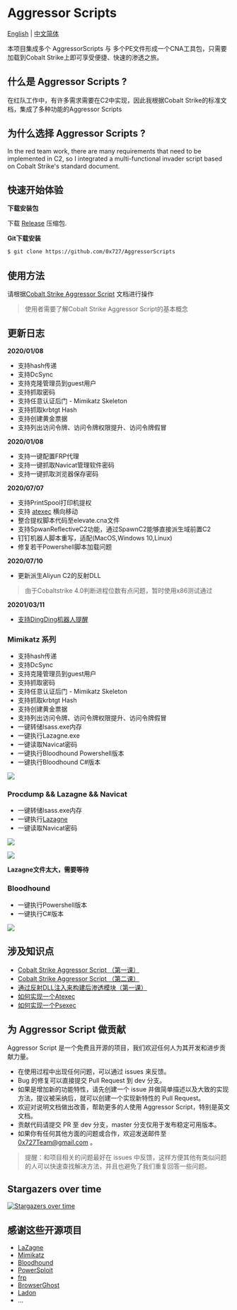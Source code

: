 # Aggressor Scripts

[English](./README.md) | [中文简体](./README_zh.md)

本项目集成多个 AggressorScripts 与 多个PE文件形成一个CNA工具包，只需要加载到Cobalt Strike上即可享受便捷、快速的渗透之旅。

## 什么是 Aggressor Scripts ?

在红队工作中，有许多需求需要在C2中实现，因此我根据Cobalt Strike的标准文档，集成了多种功能的Aggressor Scripts

## 为什么选择 Aggressor Scripts ?

In the red team work, there are many requirements that need to be implemented in C2, so I integrated a multi-functional invader script based on Cobalt Strike's standard document.

## 快速开始体验

**下载安装包**

下载 [Release](https://github.com/0x727/AggressorScripts/releases) 压缩包.

**Git下载安装**

```bash
$ git clone https://github.com/0x727/AggressorScripts
```

## 使用方法

请根据[Cobalt Strike Aggressor Script](https://cobaltstrike.com/aggressor-script/index.html) 文档进行操作

> 使用者需要了解Cobalt Strike Aggressor Script的基本概念



## 更新日志


**2020/01/08**

- 支持hash传递
- 支持DcSync
- 支持克隆管理员到guest用户
- 支持抓取密码
- 支持任意认证后门 - Mimikatz Skeleton
- 支持抓取krbtgt Hash
- 支持创建黄金票据
- 支持列出访问令牌、访问令牌权限提升、访问令牌假冒

**2020/01/08**

- 支持一键配置FRP代理
- 支持一键抓取Navicat管理软件密码
- 支持一键抓取浏览器保存密码

**2020/07/07**

- 支持PrintSpool打印机提权
- 支持 [atexec](https://payloads.online/archivers/2020-06-28/1) 横向移动
- 整合提权脚本代码至elevate.cna文件
- 支持SpwanReflectiveC2功能，通过SpawnC2能够直接派生域前置C2
- 钉钉机器人脚本重写，适配(MacOS,Windows 10,Linux)
- 修复若干Powershell脚本加载问题

**2020/07/10**

- 更新派生Aliyun C2的反射DLL
> 由于Cobaltstrike 4.0判断进程位数有点问题，暂时使用x86测试通过

**20201/03/11**

- [支持DingDing机器人提醒](./DingPack/DIngPack.cna)


### Mimikatz 系列

- 支持hash传递
- 支持DcSync
- 支持克隆管理员到guest用户
- 支持抓取密码
- 支持任意认证后门 - Mimikatz Skeleton
- 支持抓取krbtgt Hash
- 支持创建黄金票据
- 支持列出访问令牌、访问令牌权限提升、访问令牌假冒
- 一键转储lsass.exe内存
- 一键执行Lazagne.exe
- 一键读取Navicat密码
- 一键执行Bloodhound Powershell版本
- 一键执行Bloodhound C#版本


![](images/2020-01-08-17-00-32.png)


### Procdump && Lazagne && Navicat

- 一键转储lsass.exe内存
- 一键执行[Lazagne](https://github.com/AlessandroZ/LaZagne)
- 一键读取Navicat密码

![](images/2020-01-08-17-02-13.png)

![](images/2020-01-08-17-40-51.png)

**Lazagne文件太大，需要等待**

### Bloodhound

- 一键执行Powershell版本
- 一键执行C#版本

![](images/2020-01-08-17-03-57.png)

## 涉及知识点

- [Cobalt Strike Aggressor Script （第一课）](https://payloads.online/archivers/2020-03-02/4)
- [Cobalt Strike Aggressor Script （第二课）](https://payloads.online/archivers/2020-03-02/5)
- [通过反射DLL注入来构建后渗透模块（第一课）](https://payloads.online/archivers/2020-03-02/1)
- [如何实现一个Atexec](https://payloads.online/archivers/2020-06-28/1)
- [如何实现一个Psexec](https://payloads.online/archivers/2020-04-02/1)

## 为 Aggressor Script 做贡献

Aggressor Script 是一个免费且开源的项目，我们欢迎任何人为其开发和进步贡献力量。

- 在使用过程中出现任何问题，可以通过 issues 来反馈。
- Bug 的修复可以直接提交 Pull Request 到 dev 分支。
- 如果是增加新的功能特性，请先创建一个 issue 并做简单描述以及大致的实现方法，提议被采纳后，就可以创建一个实现新特性的 Pull Request。
- 欢迎对说明文档做出改善，帮助更多的人使用 Aggressor Script，特别是英文文档。
- 贡献代码请提交 PR 至 dev 分支，master 分支仅用于发布稳定可用版本。
- 如果你有任何其他方面的问题或合作，欢迎发送邮件至 0x727Team@gmail.com 。

> 提醒：和项目相关的问题最好在 issues 中反馈，这样方便其他有类似问题的人可以快速查找解决方法，并且也避免了我们重复回答一些问题。

## Stargazers over time

[![Stargazers over time](https://starchart.cc/0x727/AggressorScript.svg)](https://starchart.cc/0x727/AggressorScript)

## 感谢这些开源项目

- [LaZagne](https://github.com/AlessandroZ/LaZagne)
- [Mimikatz](https://github.com/gentilkiwi/mimikatz)
- [Bloodhound](https://github.com/BloodHoundAD/BloodHound)
- [PowerSploit](https://github.com/PowerShellMafia/PowerSploit)
- [frp](https://github.com/fatedier/frp)
- [BrowserGhost](https://github.com/QAX-A-Team/BrowserGhost)
- [Ladon](https://github.com/k8gege/Ladon)
- ...